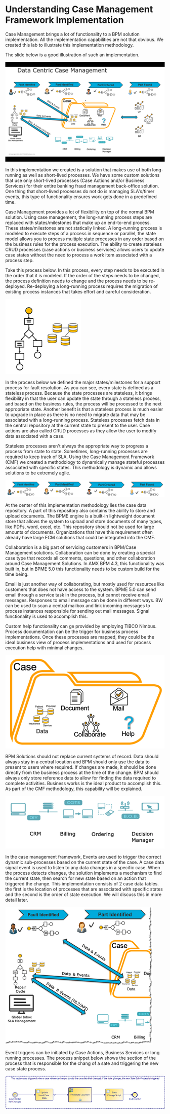 # Understanding Case Management Framework Implementation
Case Management brings a lot of functionality to a BPM solution implementation. All the implementation capabilities are not that obvious. We created this lab to illustrate this implementation methodology. 

The slide below is a good illustration of such an implementation. 

![build_project](images/buildproject/8.png)

In this implementation we created is a solution that makes use of both long-running as well as short-lived processes. We have some custom solutions that use only short-lived processes (Case Actions and/or Business Services) for their entire banking fraud management back-office solution. One thing that short-lived processes do not do is managing SLA's/timer events, this type of functionality ensures work gets done in a predefined time. 

Case Management provides a lot of flexibility on top of the normal BPM solution. Using case management, the long-running process steps are replaced with states/milestones that make up an end-to-end process. These states/milestones are not statically linked. A long-running process is modeled to execute steps of a process in sequence or parallel, the state model allows you to process multiple state processes in any order based on the business rules for the process execution. The ability to create stateless CRUD processes (case actions or business services) allows users to update case states without the need to process a work item associated with a process step. 

Take this process below. In this process, every step needs to be executed in the order that it is modeled. If the order of the steps needs to be changed, the process definition needs to change and the process needs to be re-deployed. Re-deploying a long-running process requires the migration of existing process instances that takes effort and careful consideration. 

![build_project](images/buildproject/9.png)

In the process below we defined the major states/milestones for a support process for fault resolution. As you can see, every state is defined as a stateless process. Because the state processes are stateless, it brings flexibility in that the user can update the state through a stateless process, and based on the business rules, the process will be processed to the next appropriate state. Another benefit is that a stateless process is much easier to upgrade in place as there is no need to migrate data that may be associated with a long-running process. Stateless processes fetch data in the central repository at the current state to present to the user. Case actions are also called CRUD processes as they allow the user to modify data associated with a case. 

Stateless processes aren't always the appropriate way to progress a process from state to state. Sometimes, long-running processes are required to keep track of SLA. Using the Case Management Framework (CMF) we created a methodology to dynamically manage stateful processes associated with specific states. This methodology is dynamic and allows solutions to be extremely agile. 

![build_project](images/buildproject/10.png)

At the center of this implementation methodology lies the case data repository. A part of this repository also contains the ability to store and upload documents. The BPME engine is a built-in lightweight document store that allows the system to upload and store documents of many types, like PDFs, word, excel, etc. This repository should not be used for large amounts of documents. Organizations that have this requirement often already have large ECM solutions that could be integrated into the CMF.

Collaboration is a big part of servicing customers in BPM/Case Management solutions. Collaboration can be done by creating a special case type that records all comments, questions, and other collaboration around Case Management Solutions. In AMX BPM 4.3, this functionality was built in, but in BPME 5.0 this functionality needs to be custom build for the time being. 

Email is just another way of collaborating, but mostly used for resources like customers that does not have access to the system. BPME 5.0 can send email through a service task in the process, but cannot receive email messages. Responses to email message can be done in different ways. BW can be used to scan a central mailbox and link incoming messages to process instances responsible for sending out mail messages. Signal functionality is used to accomplish this. 

Custom help functionality can ge provided by employing TIBCO Nimbus. Process documentation can be the trigger for business process implementations. Once these processes are mapped, they could be the ideal business view of process implementations and used for process execution help with minimal changes.


![build_project](images/buildproject/31.png)

BPM Solutions should not replace current systems of record. Data should always stay in a central location and BPM should only use the data to present to users where required. If changes are made, it should be done directly from the business process at the time of the change. BPM should always only store reference data to allow for finding the data required to complete activities. Business works is the ideal product to accomplish this. As part of the CMF methodology, this capability will be explained.

![build_project](images/buildproject/30.png)

In the case management framework, Events are used to trigger the correct dynamic sub-processes based on the current state of the case. A case data signal event is used to listen to any data changes in a specific case. When the process detects changes, the solution implements a mechanism to find the current state, then search for new state based on an action that triggered the change. This implementation consists of 2 case data tables. the first is the location of processes that are associated with specific states and the second is the order of state execution. We will discuss this in more detail later.  


![build_project](images/buildproject/34.png)

Event triggers can be initiated by Case Actions, Business Services or long running processes. The process snippet below shows the section of the process that is responsible for the chang of a sate and triggering the new case state process.

![build_project](images/buildproject/36.png)
